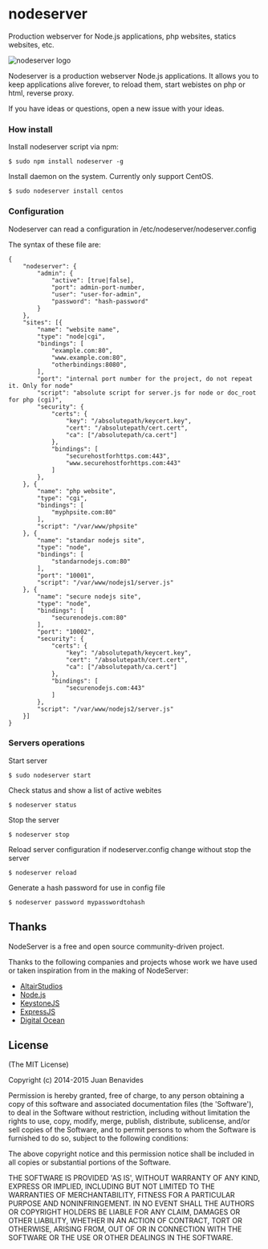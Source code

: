 nodeserver
==========

Production webserver for Node.js applications, php websites, statics websites, etc.

![nodeserver logo](https://raw.githubusercontent.com/altairstudios/nodeserver/master/nodeserver-logo.png)

Nodeserver is a production webserver Node.js applications. It allows you to keep applications alive forever, to reload them, start webistes on php or html, reverse proxy.

If you have ideas or questions, open a new issue with your ideas.


### How install

Install nodeserver script via npm:

	$ sudo npm install nodeserver -g

Install daemon on the system. Currently only support CentOS.

	$ sudo nodeserver install centos


### Configuration

Nodeserver can read a configuration in /etc/nodeserver/nodeserver.config

The syntax of these file are:

	{
		"nodeserver": {
			"admin": {
				"active": [true|false],
				"port": admin-port-number,
				"user": "user-for-admin",
				"password": "hash-password"
			}
		},
		"sites": [{
			"name": "website name",
			"type": "node|cgi",
			"bindings": [
				"example.com:80",
				"www.example.com:80",
				"otherbindings:8080",
			],
			"port": "internal port number for the project, do not repeat it. Only for node"
			"script": "absolute script for server.js for node or doc_root for php (cgi)",
			"security": {
				"certs": {
					"key": "/absolutepath/keycert.key",
					"cert": "/absolutepath/cert.cert",
					"ca": ["/absolutepath/ca.cert"]
				},
				"bindings": [
					"securehostforhttps.com:443",
					"www.securehostforhttps.com:443"
				]
			},
		}, {
			"name": "php website",
			"type": "cgi",
			"bindings": [
				"myphpsite.com:80"
			],
			"script": "/var/www/phpsite"
		}, {
			"name": "standar nodejs site",
			"type": "node",
			"bindings": [
				"standarnodejs.com:80"
			],
			"port": "10001",
			"script": "/var/www/nodejs1/server.js"
		}, {
			"name": "secure nodejs site",
			"type": "node",
			"bindings": [
				"securenodejs.com:80"
			],
			"port": "10002",
			"security": {
				"certs": {
					"key": "/absolutepath/keycert.key",
					"cert": "/absolutepath/cert.cert",
					"ca": ["/absolutepath/ca.cert"]
				},
				"bindings": [
					"securenodejs.com:443"
				]
			},
			"script": "/var/www/nodejs2/server.js"
		}]
	}


### Servers operations

Start server

	$ sudo nodeserver start

Check status and show a list of active webites

	$ nodeserver status

Stop the server

	$ nodeserver stop

Reload server configuration if nodeserver.config change without stop the server

	$ nodeserver reload

Generate a hash password for use in config file

	$ nodeserver password mypasswordtohash


## Thanks

NodeServer is a free and open source community-driven project.

Thanks to the following companies and projects whose work we have used or taken inspiration from in the making of NodeServer:

* [AltairStudios](http://www.altairstudios.es)
* [Node.js](http://www.nodejs.org)
* [KeystoneJS](http://www.keystonejs.com)
* [ExpressJS](http://www.expressjs.com)
* [Digital Ocean](http://www.digitalocean.com/)



## License

(The MIT License)

Copyright (c) 2014-2015 Juan Benavides

Permission is hereby granted, free of charge, to any person obtaining
a copy of this software and associated documentation files (the
'Software'), to deal in the Software without restriction, including
without limitation the rights to use, copy, modify, merge, publish,
distribute, sublicense, and/or sell copies of the Software, and to
permit persons to whom the Software is furnished to do so, subject to
the following conditions:

The above copyright notice and this permission notice shall be
included in all copies or substantial portions of the Software.

THE SOFTWARE IS PROVIDED 'AS IS', WITHOUT WARRANTY OF ANY KIND,
EXPRESS OR IMPLIED, INCLUDING BUT NOT LIMITED TO THE WARRANTIES OF
MERCHANTABILITY, FITNESS FOR A PARTICULAR PURPOSE AND NONINFRINGEMENT.
IN NO EVENT SHALL THE AUTHORS OR COPYRIGHT HOLDERS BE LIABLE FOR ANY
CLAIM, DAMAGES OR OTHER LIABILITY, WHETHER IN AN ACTION OF CONTRACT,
TORT OR OTHERWISE, ARISING FROM, OUT OF OR IN CONNECTION WITH THE
SOFTWARE OR THE USE OR OTHER DEALINGS IN THE SOFTWARE.

